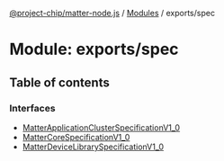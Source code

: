 [@project-chip/matter-node.js](../README.md) / [Modules](../modules.md) / exports/spec

# Module: exports/spec

## Table of contents

### Interfaces

- [MatterApplicationClusterSpecificationV1\_0](../interfaces/exports_spec.MatterApplicationClusterSpecificationV1_0.md)
- [MatterCoreSpecificationV1\_0](../interfaces/exports_spec.MatterCoreSpecificationV1_0.md)
- [MatterDeviceLibrarySpecificationV1\_0](../interfaces/exports_spec.MatterDeviceLibrarySpecificationV1_0.md)
